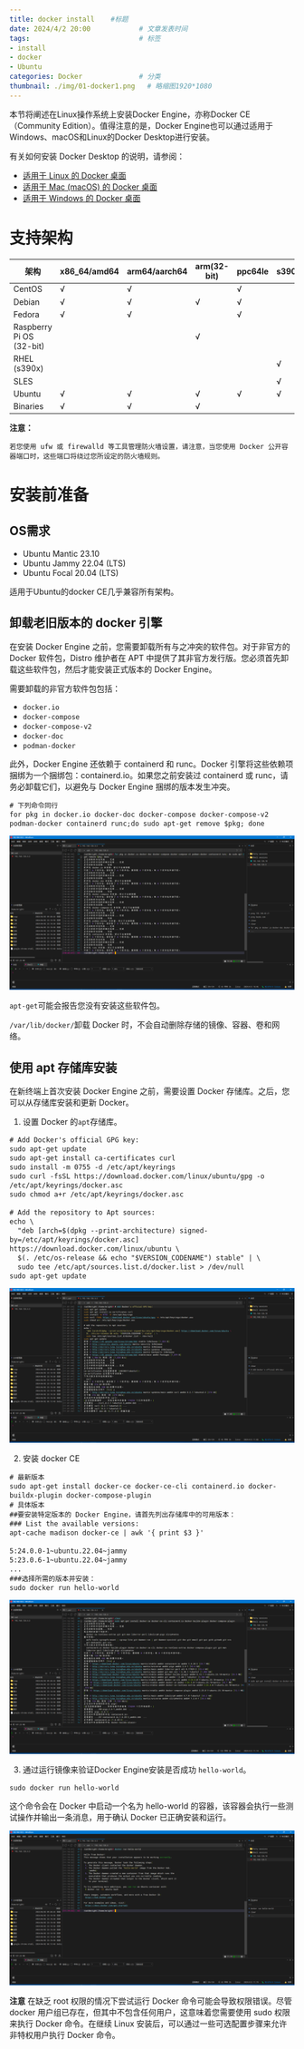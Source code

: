 ```yaml
---
title: docker install    #标题
date: 2024/4/2 20:00            # 文章发表时间
tags:                           # 标签
- install
- docker
- Ubuntu
categories: Docker              # 分类
thumbnail: ./img/01-docker1.png   # 略缩图1920*1080
---
```

本节将阐述在Linux操作系统上安装Docker Engine，亦称Docker CE（Community Edition）。值得注意的是，Docker Engine也可以通过适用于Windows、macOS和Linux的Docker Desktop进行安装。

有关如何安装 Docker Desktop 的说明，请参阅：

- [适用于 Linux 的 Docker 桌面](https://docs.docker.com/desktop/install/linux-install/)
- [适用于 Mac (macOS) 的 Docker 桌面](https://docs.docker.com/desktop/install/mac-install/)
- [适用于 Windows 的 Docker 桌面](https://docs.docker.com/desktop/install/windows-install/)

# 支持架构

|架构|x86_64/amd64|arm64/aarch64|arm(32-bit)|ppc64le|s390|
|---|---|---|---|---|---|
|CentOS|√|√| |√| |
|Debian|√|√|√|√| |
|Fedora|√|√| |√| |
|Raspberry Pi OS (32-bit)| | |√| | |
|RHEL (s390x)| | | | |√|
|SLES| | | | |√|
|Ubuntu|√|√|√|√|√|
|Binaries|√|√|√| | |

**注意：**
```info
若您使用 ufw 或 firewalld 等工具管理防火墙设置，请注意，当您使用 Docker 公开容器端口时，这些端口将绕过您所设定的防火墙规则。
```
# 安装前准备

## OS需求

* Ubuntu Mantic 23.10
* Ubuntu Jammy 22.04 (LTS)
* Ubuntu Focal 20.04 (LTS)

适用于Ubuntu的docker CE几乎兼容所有架构。

## 卸载老旧版本的 docker 引擎

在安装 Docker Engine 之前，您需要卸载所有与之冲突的软件包。对于非官方的 Docker 软件包，Distro 维护者在 APT 中提供了其非官方发行版。您必须首先卸载这些软件包，然后才能安装正式版本的 Docker Engine。

需要卸载的非官方软件包包括：

* `docker.io`
* `docker-compose`
* `docker-compose-v2`
* `docker-doc`
* `podman-docker`

此外，Docker Engine 还依赖于 containerd 和 runc。Docker 引擎将这些依赖项捆绑为一个捆绑包：containerd.io。如果您之前安装过 containerd 或 runc，请务必卸载它们，以避免与 Docker Engine 捆绑的版本发生冲突。
```
# 下列命令同行
for pkg in docker.io docker-doc docker-compose docker-compose-v2 podman-docker containerd runc;do sudo apt-get remove $pkg; done
```

![卸载旧版本捆绑包](./graphs/01-01-1.png)

`apt-get`可能会报告您没有安装这些软件包。

`/var/lib/docker/`卸载 Docker 时，不会自动删除存储的镜像、容器、卷和网络。

## 使用 apt 存储库安装
在新终端上首次安装 Docker Engine 之前，需要设置 Docker 存储库。之后，您可以从存储库安装和更新 Docker。

1. 设置 Docker 的`apt`存储库。 

```insert
# Add Docker's official GPG key:
sudo apt-get update
sudo apt-get install ca-certificates curl
sudo install -m 0755 -d /etc/apt/keyrings
sudo curl -fsSL https://download.docker.com/linux/ubuntu/gpg -o /etc/apt/keyrings/docker.asc
sudo chmod a+r /etc/apt/keyrings/docker.asc

# Add the repository to Apt sources:
echo \
  "deb [arch=$(dpkg --print-architecture) signed-by=/etc/apt/keyrings/docker.asc] https://download.docker.com/linux/ubuntu \
  $(. /etc/os-release && echo "$VERSION_CODENAME") stable" | \
  sudo tee /etc/apt/sources.list.d/docker.list > /dev/null
sudo apt-get update
```
![apt存储库安装](./graphs/01-01-2.png)

2. 安装 docker CE

```
# 最新版本
sudo apt-get install docker-ce docker-ce-cli containerd.io docker-buildx-plugin docker-compose-plugin
# 具体版本
##要安装特定版本的 Docker Engine，请首先列出存储库中的可用版本：
### List the available versions:
apt-cache madison docker-ce | awk '{ print $3 }'

5:24.0.0-1~ubuntu.22.04~jammy
5:23.0.6-1~ubuntu.22.04~jammy
...
###选择所需的版本并安装：
sudo docker run hello-world
```
![安装最新版本 docker CE](./graphs/01-01-3.png)

3. 通过运行镜像来验证Docker Engine安装是否成功 `hello-world`。

```
sudo docker run hello-world
```
这个命令会在 Docker 中启动一个名为 hello-world 的容器，该容器会执行一些测试操作并输出一条消息，用于确认 Docker 已正确安装和运行。

![运行hello-world](./graphs/01-01-4.png)

**注意**
在缺乏 root 权限的情况下尝试运行 Docker 命令可能会导致权限错误。尽管 docker 用户组已存在，但其中不包含任何用户，这意味着您需要使用 sudo 权限来执行 Docker 命令。在继续 Linux 安装后，可以通过一些可选配置步骤来允许非特权用户执行 Docker 命令。